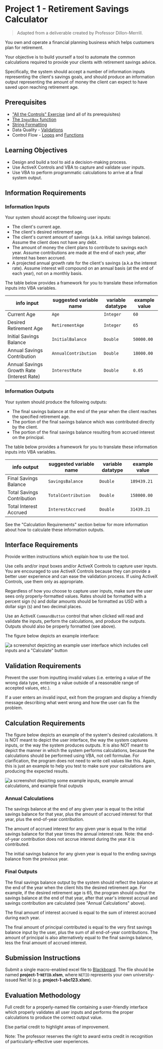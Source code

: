 # Project 1 - Retirement Savings Calculator

> Adapted from a deliverable created by Professor Dillon-Merrill.

You own and operate a financial planning business which helps customers plan for retirement.

Your objective is to build yourself a tool to automate the common calculations required to provide your clients with retirement savings advice.

Specifically, the system should accept a number of information inputs representing the client's savings goals, and should produce an information output representing the amount of money the client can expect to have saved upon reaching retirement age.

## Prerequisites

  + ["All the Controls" Exercise](/exercises/all-the-controls/exercise.md) (and all of its prerequisites)
  + [The `InputBox` function](/notes/visual-basic/functions/input-box.md)
  + [String Formatting](/notes/visual-basic/datatypes/strings.md#string-formatting)
  + Data Quality - [Validations](/notes/visual-basic/datatypes.md#checking-a-variables-type)
  + Control Flow - [Loops](/notes/visual-basic/loops.md) and [Functions](/notes/visual-basic/functions.md)

## Learning Objectives

  + Design and build a tool to aid a decision-making process.
  + Use ActiveX Controls and VBA to capture and validate user inputs.
  + Use VBA to perform programmatic calculations to arrive at a final system output.







## Information Requirements

### Information Inputs

Your system should accept the following user inputs:

  + The client's current age.
  + The client's desired retirement age.
  + The client's current amount of savings (a.k.a. initial savings balance). Assume the client does not have any debt.
  + The amount of money the client plans to contribute to savings each year. Assume contributions are made at the end of each year, after interest has been accrued.
  + A projected annual growth rate for the client's savings (a.k.a the interest rate). Assume interest will compound on an annual basis (at the end of each year), not on a monthly basis.

The table below provides a framework for you to translate these information inputs into VBA variables.

info input | suggested variable name | variable datatype | example value
--- | ---  | ---  | ---
Current Age | `Age` | `Integer` | `60`
Desired Retirement Age | `RetirementAge` | `Integer` | `65`
Initial Savings Balance | `InitialBalance` | `Double` | `50000.00`
Annual Savings Contribution | `AnnualContribution` | `Double` | `18000.00`
Annual Savings Growth Rate (Interest Rate) | `InterestRate` | `Double` | `0.05`

### Information Outputs

Your system should produce the following outputs:

  + The final savings balance at the end of the year when the client reaches the specified retirement age.
  + The portion of the final savings balance which was contributed directly by the client.
  + The portion of the final savings balance resulting from accrued interest on the principal.

The table below provides a framework for you to translate these information inputs into VBA variables.

info output | suggested variable name | variable datatype | example value
--- | ---  | ---  | ---
Final Savings Balance | `SavingsBalance` | `Double` | `189439.21`
Total Savings Contribution | `TotalContribution` | `Double` | `158000.00`
Total Interest Accrued | `InterestAccrued` | `Double` | `31439.21`

See the "Calculation Requirements" section below for more information about how to calculate these information outputs.

## Interface Requirements

Provide written instructions which explain how to use the tool.

Use cells and/or input boxes and/or ActiveX Controls to capture user inputs. You are encouraged to use ActiveX Controls because they can provide a better user experience and can ease the validation process. If using ActiveX Controls, use them only as appropriate.

Regardless of how you choose to capture user inputs, make sure the user sees only properly-formatted values. Rates should be formatted with a percent sign (`%`) and dollar amounts should be formatted as USD with a dollar sign (`$`) and two decimal places.

Use an ActiveX `CommandButton` control that when clicked will read and validate the inputs, perform the calculations, and produce the outputs. Outputs should also be properly formatted (see above).

The figure below depicts an example interface:

![a screenshot depicting an example user interface which includes cell inputs and a "Calculate" button](example-interface-cells-only.png)

## Validation Requirements

Prevent the user from inputting invalid values (i.e. entering a value of the wrong data type, entering a value outside of a reasonable range of accepted values, etc.).

If a user enters an invalid input, exit from the program and display a friendly message describing what went wrong and how the user can fix the problem.

## Calculation Requirements

The figure below depicts an example of the system's desired calculations. It is NOT meant to depict the user interface, the way the system captures inputs, or the way the system produces outputs. It is also NOT meant to depict the manner in which the system performs calculations, because the calculations should be performed using VBA, not cell formulae. For clarification, the program does not need to write cell values like this. Again, this is just an example to help you test to make sure your calculations are producing the expected results.

![a screenshot depicting some example inputs, example annual calculations, and example final outputs](example-calculation-results.png)

### Annual Calculations

The savings balance at the end of any given year is equal to the initial savings balance for that year, plus the amount of accrued interest for that year, plus the end-of-year contribution.

The amount of accrued interest for any given year is equal to the initial savings balance for that year times the annual interest rate. Note: the end-of-year contribution does not accrue interest during the year it is contributed.

The initial savings balance for any given year is equal to the ending savings balance from the previous year.

### Final Outputs

The final savings balance output by the system should reflect the balance at the end of the year when the client hits the desired retirement age. For example, if the desired retirement age is 65, the program should output the savings balance at the end of that year, after that year's interest accrual and savings contribution are calculated (see "Annual Calculations" above).

The final amount of interest accrued is equal to the sum of interest accrued during each year.

The final amount of principal contributed is equal to the very first savings balance input by the user, plus the sum of all end-of-year contributions. The amount of principal is also alternatively equal to the final savings balance, less the final amount of accrued interest.





















## Submission Instructions

Submit a single macro-enabled excel file to [Blackboard](https://campus.georgetown.edu/webapps/assignment/uploadAssignment?content_id=_4454661_1&course_id=_745457_1&assign_group_id=&mode=cpview). The file should be named **project-1-`NETID`.xlsm**, where `NETID` represents your own university-issued Net Id (e.g. **project-1-abc123.xlsm**).

## Evaluation Methodology

Full credit for a properly-named file containing a user-friendly interface which properly validates all user inputs and performs the proper calculations to produce the correct output value.

Else partial credit to highlight areas of improvement.

Note: The professor reserves the right to award extra credit in recognition of particularly-effective user experiences.
